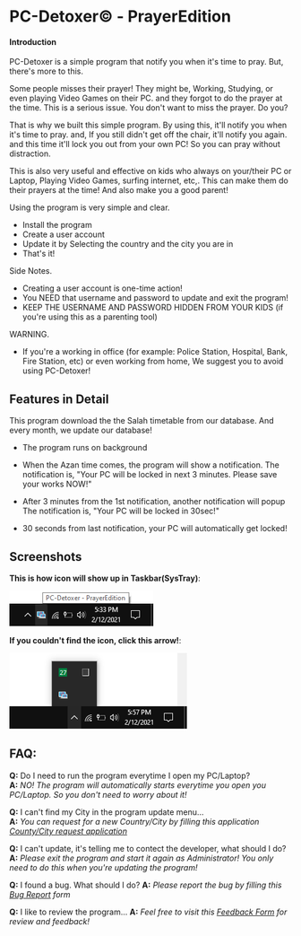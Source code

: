 # PC-Detoxer© - PrayerEdition

#### Introduction

PC-Detoxer is a simple program that notify you when it's time to pray.
But, there's more to this.

Some people misses their prayer! They might be, Working, Studying, or even playing Video Games on their PC.
and they forgot to do the prayer at the time. 
This is a serious issue. You don't want to miss the prayer. Do you?

That is why we built this simple program. By using this, it'll notify you when it's time to pray. and, If you still didn't get off the chair, 
it'll notify you again. and this time it'll lock you out from your own PC! So you can pray without distraction. 

This is also very useful and effective on kids who always on your/their PC or Laptop, Playing Video Games, surfing internet, etc,.
This can make them do their prayers at the time! And also make you a good parent!

Using the program is very simple and clear.
- Install the program
- Create a user account
- Update it by Selecting the country and the city you are in
- That's it!

Side Notes.
- Creating a user account is one-time action!
- You NEED that username and password to update and exit the program!
- KEEP THE USERNAME AND PASSWORD HIDDEN FROM YOUR KIDS (if you're using this as a parenting tool)

WARNING.
- If you're a working in office (for example: Police Station, Hospital, Bank, Fire Station, etc) or even working from home,
We suggest you to avoid using PC-Detoxer!


## Features in Detail
This program download the the Salah timetable from our database. And every month, we update our database!

- The program runs on background

- When the Azan time comes, the program will show a notification. The notification is, 
"Your PC will be locked in next 3 minutes. Please save your works NOW!"

- After 3 minutes from the 1st notification, another notification will popup The notification is, 
"Your PC will be locked in 30sec!"

- 30 seconds from last notification, your PC will automatically get locked!

## Screenshots

**This is how icon will show up in Taskbar(SysTray)**:

![Icon in Taskbar(SysTray)](/imgs/1.png)

**If you couldn't find the icon, click this arrow!**:

![Icon in SysTray)](/imgs/2.png)


## FAQ:
**Q:** Do I need to run the program everytime I open my PC/Laptop?  
**A:** *NO! The program will automatically starts everytime you open you PC/Laptop. So you don't need to worry about it!*

**Q:** I can't find my City in the program update menu...  
**A:** *You can request for a new Country/City by filling this application [County/City request application](https://forms.gle/VWLVvrGecUNE6bTL8)*

**Q:** I can't update, it's telling me to contect the developer, what should I do?  
**A:** *Please exit the program and start it again as Administrator! You only need to do this when you're updating the program!*

**Q:** I found a bug. What should I do? 
**A:** *Please report the bug by filling this [Bug Report](https://forms.gle/DMdtgAswRPm6jgBv8) form*

**Q:** I like to review the program...
**A:** *Feel free to visit this [Feedback Form](https://forms.gle/n9xEnDSfP1MF3acP9) for review and feedback!*
